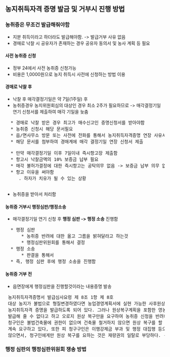 ## 농지취득자격 증명 발금 및 거부시 진행 방법

### 농취증은 무조건 발급해줘야함
* 지분 취득이라고 하더라도 발급해야함. -> 발급거부 사유 없음
* 경매로 낙찰 시 공유자가 존재하는 경우 공유자 동의서 및 농사 계획 등 필요

#### 사전 농취증 신청
* 정부 24에서 사전 농취증 신청가능
* 비용은 1,0000원으로 농지 취득시 사전에 신청하는 방법 이용

#### 경매로 낙찰 후
* 낙찰 후 매각결정기일은 약 7일(1주일) 후
* 농취증경우 농지위원회심의 대상인 경우 최소 2주가 필요하므로 -> 매각결정기일 연기 신청서를 제출하여 매각 기일을 늦춤
<pre>
  * 경매로 낙찰 받은 경우 최고가 매수신고인 증명신청서를 받아야함
  * 농취증 신청시 해당 문서필요
  * 읍/면사무소 방문 또는 사전에 전화를 통해서 농지취득자격증명 연장 사유서 발급 여부 확인
  * 해당 문서를 첨부하여 경매계에 매각 결정기일 연장 신청서 제출

  * 만약 매각결정기일 이후 7일이내 즉시항고장 제출함
  * 항고시 낙찰금액의 10% 보증금 납부 필요
  * 매각 불허가결정에 대한 즉시항고는 공탁의무 없음 -> 보증금 납부 의무 없음
  * 항고 이유을 써야함
     . 하자가 치유가 될 수 있는 상황 
 
</pre>
* 농취증을 받아서 처리함

#### 농취증 거부시 행정심판/행정소송
* 매각결정기일 연기 신청 후 **행정 심판 -> 행정 소송** 진행함

<pre>
  * 행정 심판
      * 농취증 반려에 대한 옮고 그름을 밝혀달라고 하는것
      * 행정심판위원회를 통해서 결정
  * 행정 소송
      * 판결을 통해서 
  * 즉, 행정 심판 후에 행정 소송을 진행함
</pre>

#### 농취증 거부 전
* 읍면장에게 행정심판을 진행할것이라는 내용증명 발송
<pre>
 농지취득자격증명서 발급심사요령 제 8조 1항 제 8호
 대상 농지가 불법으로 형질변경하였다면 농업경영계획서에 실현 가능한 사후원상복구 계획을 포함하거나 별도로 제출하면 
 농지취득자격 증명을 발급하도록 되어 있다. 그러나 원상복구계획을 포함한 영농계획서를 제출한다고 해도 농지취득자격증명을
 발급해 줄 수 없다고 하고 오로지 원상 복구만을 요구하여 농취증 신청을 반려해서 소유권이전을 받지 못하고 있다.
 청구인은 불법건축물에 권한이 없으며 건축물 철거하지 않으면 원상 복구를 할 수 없는 데도 법률적으로 불가능한 상황을
 계속 요구하고 있다, 또한 피 청구구인은 이행강제금 부과 및 행정 대집행 등으로 실현 할 수 있는 어떠한 행위도 하지 
 않으면서, 청구인에게만 원상 복구를 요하는 것은 재량권의 일탈로 부당하다. -> 이렇게 행정심판 준비 
</pre>

### 행정 심판의 행정심판위원회 쟁송 방법
